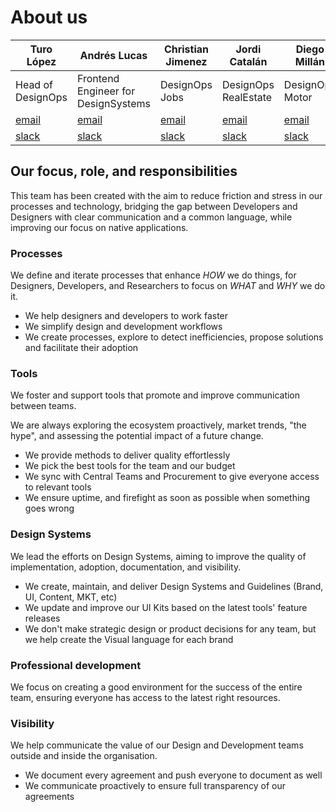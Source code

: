 # About us

| Turo López                                               | Andrés Lucas                                             | Christian Jimenez                                        | Jordi Catalán                                            | Diego Millán                                             | Lu Mendivil                                              | Eli Martinez                                             |
| -------------------------------------------------------- | -------------------------------------------------------- | -------------------------------------------------------- | -------------------------------------------------------- | -------------------------------------------------------- | -------------------------------------------------------- | -------------------------------------------------------- |
| Head of DesignOps                                        | Frontend Engineer for DesignSystems                      | DesignOps Jobs                                           | DesignOps RealEstate                                     | DesignOps Motor                                          | DesignOps Generalista                                    | UX Designer Cross                                        |
| [email](mailto:arturo.lopez@adevinta.com)                | [email](mailto:andres.lucas@adevinta.com)                | [email](mailto:christian.jimenez@adevinta.com)           | [email](mailto:jordi.catalan@adevinta.com)               | [email](mailto:diego.millan@adevinta.com)                | [email](mailto:lucia.mendivil@adevinta.com)              | [email](mailto:elisabet.martinez@adevinta.com)           |
| [slack](https://adevinta.slack.com/archives/D017VLGFLMV) | [slack](https://adevinta.slack.com/archives/D018WUD1N6N) | [slack](https://adevinta.slack.com/archives/D018WU1R4E6) | [slack](https://adevinta.slack.com/archives/D019BJX72SW) | [slack](https://adevinta.slack.com/archives/D019343HQMS) | [slack](https://adevinta.slack.com/archives/D018WLJFQ4W) | [slack](https://adevinta.slack.com/archives/D039Y3TH5U2) |

## Our focus, role, and responsibilities

This team has been created with the aim to reduce friction and stress in our processes and technology, bridging the gap between Developers and Designers with clear communication and a common language, while improving our focus on native applications.

### Processes

We define and iterate processes that enhance _HOW_ we do things, for Designers, Developers, and Researchers to focus on _WHAT_ and _WHY_ we do it.

* We help designers and developers to work faster
* We simplify design and development workflows
* We create processes, explore to detect inefficiencies, propose solutions and facilitate their adoption

### Tools

We foster and support tools that promote and improve communication between teams.

We are always exploring the ecosystem proactively, market trends, "the hype", and assessing the potential impact of a future change.

* We provide methods to deliver quality effortlessly
* We pick the best tools for the team and our budget
* We sync with Central Teams and Procurement to give everyone access to relevant tools
* We ensure uptime, and firefight as soon as possible when something goes wrong

### Design Systems

We lead the efforts on Design Systems, aiming to improve the quality of implementation, adoption, documentation, and visibility.

* We create, maintain, and deliver Design Systems and Guidelines (Brand, UI, Content, MKT, etc)
* We update and improve our UI Kits based on the latest tools' feature releases
* We don't make strategic design or product decisions for any team, but we help create the Visual language for each brand

### Professional development

We focus on creating a good environment for the success of the entire team, ensuring everyone has access to the latest right resources.

### Visibility

We help communicate the value of our Design and Development teams outside and inside the organisation.

* We document every agreement and push everyone to document as well
* We communicate proactively to ensure full transparency of our agreements
